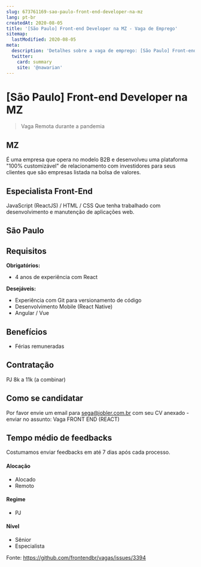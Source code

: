 ```yaml
---
slug: 673761169-sao-paulo-front-end-developer-na-mz
lang: pt-br
createdAt: 2020-08-05
title: '[São Paulo] Front-end Developer na MZ - Vaga de Emprego'
sitemap:
  lastModified: 2020-08-05
meta:
  description: 'Detalhes sobre a vaga de emprego: [São Paulo] Front-end Developer na MZ'
  twitter:
    card: summary
    site: '@nawarian'
---
```


# [São Paulo] Front-end Developer na MZ

<!-- 
==================================================
POR FAVOR, SÓ POSTE SE A VAGA FOR PARA FRONT-END!

Não faça distinção de gênero no título da vaga.

Use: "Front-End Developer" ao invés de 
"Desenvolvedor Front-End" \o/

Exemplo: `[São Paulo] Front-End Developer na NOME DA EMPRESA`
==================================================
-->

<!--
==================================================
Caso a vaga for remoto durante a pandemia deixar a linha abaixo
==================================================
-->
> Vaga Remota durante a pandemia

## MZ 

É uma empresa que opera no modelo B2B e desenvolveu uma plataforma "100% customizável" de relacionamento com investidores para seus clientes que são empresas listada na bolsa de valores.


## Especialista Front-End

JavaScript (ReactJS) / HTML / CSS
Que tenha trabalhado com desenvolvimento e manutenção de aplicações web.

## São Paulo

## Requisitos
**Obrigatórios:**
- 4 anos de experiência com React

**Desejáveis:**
- Experiência com Git para versionamento de código
- Desenvolvimento Mobile (React Native) 
- Angular / Vue 

## Benefícios

- Férias remuneradas

## Contratação

PJ 8k a 11k (a combinar)

## Como se candidatar

Por favor envie um email para sega@jobler.com.br com seu CV anexado - enviar no assunto: Vaga FRONT END (REACT)

## Tempo médio de feedbacks

Costumamos enviar feedbacks em até 7 dias após cada processo.


#### Alocação
- Alocado
- Remoto

#### Regime
- PJ

#### Nível
- Sênior
- Especialista




Fonte: https://github.com/frontendbr/vagas/issues/3394